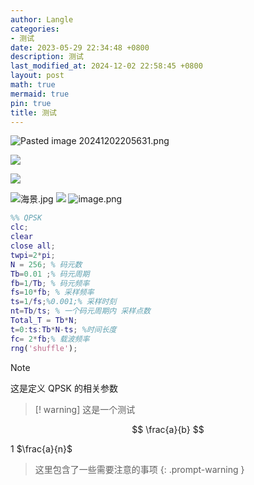 ```yaml
---
author: Langle
categories:
- 测试
date: 2023-05-29 22:34:48 +0800
description: 测试
last_modified_at: 2024-12-02 22:58:45 +0800
layout: post
math: true
mermaid: true
pin: true
title: 测试
---
```


![Pasted image 20241202205631.png](https://cnblog-img-langle.oss-cn-beijing.aliyuncs.com/obsidian-img/2024/12/02/208f934fdfef4e4e46836d5de5574fe2.png)


![ ](https://cnblog-img-langle.oss-cn-beijing.aliyuncs.com/obsidian-img/%7DY~PFO61~@P%5DT1HO9TV09%7DG.jpg)

![](https://cnblog-img-langle.oss-cn-beijing.aliyuncs.com/obsidian-img/%7DY~PFO61~@P%5DT1HO9TV09%7DG.jpg)



![海景.jpg](https://cnblog-img-langle.oss-cn-beijing.aliyuncs.com/obsidian-img/2024/12/02/b2ade53ba5e91a136976e647d6e6f277.jpg)
![](https://cnblog-img-langle.oss-cn-beijing.aliyuncs.com/obsidian-img/2024/12/02/8c7a6a372f892acd8420e8dab336a17b.jpg)
![image.png](https://cnblog-img-langle.oss-cn-beijing.aliyuncs.com/obsidian-img/2024/12/02/3d8c5154ad8bf2e58273448f91ba1a64.png)

```matlab 
%% QPSK
clc;
clear
close all;
twpi=2*pi;
N = 256; % 码元数
Tb=0.01 ;% 码元周期
fb=1/Tb; % 码元频率
fs=10*fb; % 采样频率
ts=1/fs;%0.001;% 采样时刻
nt=Tb/ts; % 一个码元周期内 采样点数
Total_T = Tb*N;
t=0:ts:Tb*N-ts; %时间长度
fc= 2*fb;% 载波频率
rng('shuffle');
```

> [!NOTE]
> 这是定义 QPSK 的相关参数

>[! warning]
> 这是一个测试


$$
\frac{a}{b} 
$$

 1 $\frac{a}{n}$
 
> 这里包含了一些需要注意的事项
{: .prompt-warning }